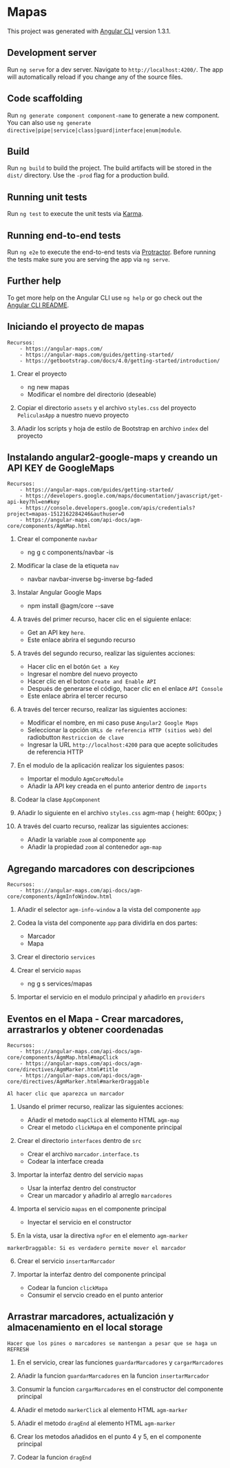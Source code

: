 # Mapas

This project was generated with [Angular CLI](https://github.com/angular/angular-cli) version 1.3.1.

## Development server

Run `ng serve` for a dev server. Navigate to `http://localhost:4200/`. The app will automatically reload if you change any of the source files.

## Code scaffolding

Run `ng generate component component-name` to generate a new component. You can also use `ng generate directive|pipe|service|class|guard|interface|enum|module`.

## Build

Run `ng build` to build the project. The build artifacts will be stored in the `dist/` directory. Use the `-prod` flag for a production build.

## Running unit tests

Run `ng test` to execute the unit tests via [Karma](https://karma-runner.github.io).

## Running end-to-end tests

Run `ng e2e` to execute the end-to-end tests via [Protractor](http://www.protractortest.org/).
Before running the tests make sure you are serving the app via `ng serve`.

## Further help

To get more help on the Angular CLI use `ng help` or go check out the [Angular CLI README](https://github.com/angular/angular-cli/blob/master/README.md).

## Iniciando el proyecto de mapas

	Recursos:
		- https://angular-maps.com/
		- https://angular-maps.com/guides/getting-started/
		- https://getbootstrap.com/docs/4.0/getting-started/introduction/

1. Crear el proyecto
	- ng new mapas
	- Modificar el nombre del directorio (deseable)

2. Copiar el directorio `assets` y el archivo `styles.css` del proyecto `PeliculasApp` a nuestro nuevo proyecto

3. Añadir los scripts y hoja de estilo de Bootstrap en archivo `index` del proyecto

## Instalando angular2-google-maps y creando un API KEY de GoogleMaps

	Recursos:
		- https://angular-maps.com/guides/getting-started/
		- https://developers.google.com/maps/documentation/javascript/get-api-key?hl=en#key
		- https://console.developers.google.com/apis/credentials?project=mapas-1512162284246&authuser=0
		- https://angular-maps.com/api-docs/agm-core/components/AgmMap.html

1. Crear el componente `navbar`
	- ng g c components/navbar -is

2. Modificar la clase de la etiqueta `nav`
	- navbar navbar-inverse bg-inverse bg-faded

3. Instalar Angular Google Maps
	- npm install @agm/core --save

4. A través del primer recurso, hacer clic en el siguiente enlace:
	- Get an API key `here`.
	- Este enlace abrira el segundo recurso

5. A través del segundo recurso, realizar las siguientes acciones:
	- Hacer clic en el botón `Get a Key`
	- Ingresar el nombre del nuevo proyecto
	- Hacer clic en el boton `Create and Enable API`
	- Después de generarse el código, hacer clic en el enlace `API Console`
	- Este enlace abrira el tercer recurso

6. A través del tercer recurso, realizar las siguientes acciones:
	- Modificar el nombre, en mi caso puse `Angular2 Google Maps`
	- Seleccionar la opción `URLs de referencia HTTP (sitios web)` del radiobutton `Restriccion de clave`
	- Ingresar la URL `http://localhost:4200` para que acepte solicitudes de referencia HTTP

7. En el modulo de la aplicación realizar los siguientes pasos:
	- Importar el modulo `AgmCoreModule`
	- Añadir la API key creada en el punto anterior dentro de `imports`

8. Codear la clase `AppComponent`

9. Añadir lo siguiente en el archivo `styles.css`
	agm-map {
	  height: 600px;
	}

10. A través del cuarto recurso, realizar las siguientes acciones:
	- Añadir la variable `zoom` al componente `app`
	- Añadir la propiedad `zoom` al contenedor `agm-map`

## Agregando marcadores con descripciones

	Recursos:
		- https://angular-maps.com/api-docs/agm-core/components/AgmInfoWindow.html

1. Añadir el selector `agm-info-window` a la vista del componente `app`

2. Codea la vista del componente `app` para dividirla en dos partes:
	- Marcador
	- Mapa

3. Crear el directorio `services`

4. Crear el servicio `mapas`
	- ng g s services/mapas

5. Importar el servicio en el modulo principal y añadirlo en `providers`

## Eventos en el Mapa - Crear marcadores, arrastrarlos y obtener coordenadas

	Recursos:
		- https://angular-maps.com/api-docs/agm-core/components/AgmMap.html#mapClick
		- https://angular-maps.com/api-docs/agm-core/directives/AgmMarker.html#title
		- https://angular-maps.com/api-docs/agm-core/directives/AgmMarker.html#markerDraggable

~~~
Al hacer clic que aparezca un marcador
~~~

1. Usando el primer recurso, realizar las siguientes acciones:
	- Añadir el metodo `mapClick` al elemento HTML `agm-map`
	- Crear el metodo `clickMapa` en el componente principal

2. Crear el directorio `interfaces` dentro de `src`
	- Crear el archivo `marcador.interface.ts`
	- Codear la interface creada

3. Importar la interfaz dentro del servicio `mapas`
	- Usar la interfaz dentro del constructor
	- Crear un marcador y añadirlo al arreglo `marcadores`

4. Importa el servicio `mapas` en el componente principal
	- Inyectar el servicio en el constructor
	
5. En la vista, usar la directiva `ngFor` en el elemento `agm-marker`

~~~
markerDraggable: Si es verdadero permite mover el marcador
~~~

6. Crear el servicio `insertarMarcador`

7. Importar la interfaz dentro del componente principal	
	- Codear la funcion `clickMapa`
	- Consumir el servcio creado en el punto anterior

## Arrastrar marcadores, actualización y almacenamiento en el local storage

~~~
Hacer que los pines o marcadores se mantengan a pesar que se haga un REFRESH
~~~

1. En el servicio, crear las funciones `guardarMarcadores` y `cargarMarcadores`

2. Añadir la funcion `guardarMarcadores` en la funcion `insertarMarcador`

3. Consumir la funcion `cargarMarcadores` en el constructor del componente principal

4. Añadir el metodo `markerClick` al elemento HTML `agm-marker`

5. Añadir el metodo `dragEnd` al elemento HTML `agm-marker`

6. Crear los metodos añadidos en el punto 4 y 5, en el componente principal

7. Codear la funcion `dragEnd`












